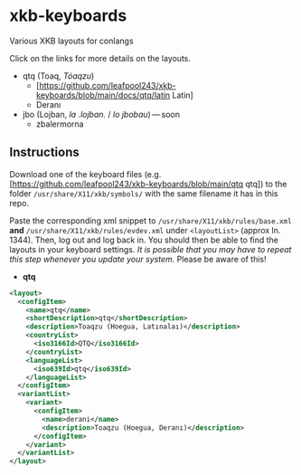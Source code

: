 # xkb-keyboards
Various XKB layouts for conlangs

Click on the links for more details on the layouts.
- qtq (Toaq, *Tóaqzu*)
  - [https://github.com/leafpool243/xkb-keyboards/blob/main/docs/qtq/latin Latin]
  - Deranı
- jbo (Lojban, *la .lojban.* / *lo jbobau*) — soon
  - zbalermorna

## Instructions
Download one of the keyboard files (e.g. [https://github.com/leafpool243/xkb-keyboards/blob/main/qtq qtq]) to the folder `/usr/share/X11/xkb/symbols/` with the same filename it has in this repo.

Paste the corresponding xml snippet to `/usr/share/X11/xkb/rules/base.xml` **and** `/usr/share/X11/xkb/rules/evdev.xml` under `<layoutList>` (approx ln. 1344).  Then, log out and log back in.  You should then be able to find the layouts in your keyboard settings.  *It is possible that you may have to repeat this step whenever you update your system.*  Please be aware of this!
* **qtq**
```xml
<layout>
  <configItem>
    <name>qtq</name>
    <shortDescription>qtq</shortDescription>
    <description>Toaqzu (Hoegua, Latınalaı)</description>
    <countryList>
      <iso3166Id>QTQ</iso3166Id>
    </countryList>
    <languageList>
      <iso639Id>qtq</iso639Id>
    </languageList>
  </configItem>
  <variantList>
    <variant>
      <configItem>
        <name>derani</name>
        <description>Toaqzu (Hoegua, Deranı)</description>
      </configItem>
    </variant>
  </variantList>
</layout>
```

